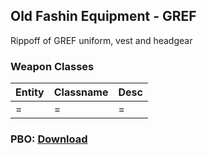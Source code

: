 ## Old Fashin Equipment - GREF
Rippoff of GREF uniform, vest and headgear

### Weapon Classes
Entity | Classname | Desc
------------ | ------------- | -------------
= | = | =

### PBO: [Download]()
